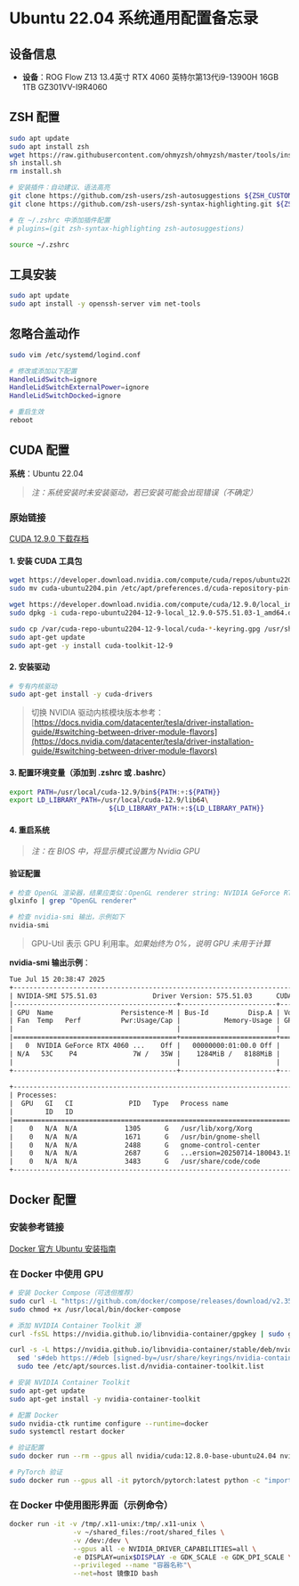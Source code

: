 # Ubuntu 22.04 系统通用配置备忘录

## 设备信息
- **设备**：ROG Flow Z13 13.4英寸 RTX 4060 英特尔第13代i9-13900H 16GB 1TB GZ301VV-I9R4060


## ZSH 配置
```bash
sudo apt update
sudo apt install zsh
wget https://raw.githubusercontent.com/ohmyzsh/ohmyzsh/master/tools/install.sh
sh install.sh
rm install.sh

# 安装插件：自动建议、语法高亮
git clone https://github.com/zsh-users/zsh-autosuggestions ${ZSH_CUSTOM:-~/.oh-my-zsh/custom}/plugins/zsh-autosuggestions
git clone https://github.com/zsh-users/zsh-syntax-highlighting.git ${ZSH_CUSTOM:-~/.oh-my-zsh/custom}/plugins/zsh-syntax-highlighting

# 在 ~/.zshrc 中添加插件配置
# plugins=(git zsh-syntax-highlighting zsh-autosuggestions)

source ~/.zshrc
```


## 工具安装
```bash
sudo apt update
sudo apt install -y openssh-server vim net-tools
```


## 忽略合盖动作
```bash
sudo vim /etc/systemd/logind.conf

# 修改或添加以下配置
HandleLidSwitch=ignore
HandleLidSwitchExternalPower=ignore
HandleLidSwitchDocked=ignore 

# 重启生效
reboot
```


## CUDA 配置
**系统**：Ubuntu 22.04  
> *注：系统安装时未安装驱动，若已安装可能会出现错误（不确定）*

### 原始链接
[CUDA 12.9.0 下载存档](https://developer.nvidia.com/cuda-12-9-0-download-archive?target_os=Linux&target_arch=x86_64&Distribution=Ubuntu&target_version=22.04&target_type=deb_local)

#### 1. 安装 CUDA 工具包
```bash
wget https://developer.download.nvidia.com/compute/cuda/repos/ubuntu2204/x86_64/cuda-ubuntu2204.pin
sudo mv cuda-ubuntu2204.pin /etc/apt/preferences.d/cuda-repository-pin-600

wget https://developer.download.nvidia.com/compute/cuda/12.9.0/local_installers/cuda-repo-ubuntu2204-12-9-local_12.9.0-575.51.03-1_amd64.deb
sudo dpkg -i cuda-repo-ubuntu2204-12-9-local_12.9.0-575.51.03-1_amd64.deb

sudo cp /var/cuda-repo-ubuntu2204-12-9-local/cuda-*-keyring.gpg /usr/share/keyrings/
sudo apt-get update
sudo apt-get -y install cuda-toolkit-12-9
```

#### 2. 安装驱动
```bash
# 专有内核驱动
sudo apt-get install -y cuda-drivers
```
> 切换 NVIDIA 驱动内核模块版本参考：  
> [https://docs.nvidia.com/datacenter/tesla/driver-installation-guide/#switching-between-driver-module-flavors](https://docs.nvidia.com/datacenter/tesla/driver-installation-guide/#switching-between-driver-module-flavors)

#### 3. 配置环境变量（添加到 .zshrc 或 .bashrc）
```bash
export PATH=/usr/local/cuda-12.9/bin${PATH:+:${PATH}}
export LD_LIBRARY_PATH=/usr/local/cuda-12.9/lib64\
                         ${LD_LIBRARY_PATH:+:${LD_LIBRARY_PATH}}
```

#### 4. 重启系统
> *注：在 BIOS 中，将显示模式设置为 Nvidia GPU*

#### 验证配置
```bash
# 检查 OpenGL 渲染器，结果应类似：OpenGL renderer string: NVIDIA GeForce RTX 4060 Laptop GPU/PCIe/SSE
glxinfo | grep "OpenGL renderer"

# 检查 nvidia-smi 输出，示例如下
nvidia-smi
```
> GPU-Util 表示 GPU 利用率。*如果始终为 0%，说明 GPU 未用于计算*

**nvidia-smi 输出示例**：
```txt
Tue Jul 15 20:38:47 2025       
+-----------------------------------------------------------------------------------------+
| NVIDIA-SMI 575.51.03              Driver Version: 575.51.03      CUDA Version: 12.9     |
|-----------------------------------------+------------------------+----------------------+
| GPU  Name                 Persistence-M | Bus-Id          Disp.A | Volatile Uncorr. ECC |
| Fan  Temp   Perf          Pwr:Usage/Cap |           Memory-Usage | GPU-Util  Compute M. |
|                                         |                        |               MIG M. |
|=========================================+========================+======================|
|   0  NVIDIA GeForce RTX 4060 ...    Off |   00000000:01:00.0 Off |                  N/A |
| N/A   53C    P4              7W /   35W |    1284MiB /   8188MiB |     10%      Default |
|                                         |                        |                  N/A |
+-----------------------------------------+------------------------+----------------------+
                                                                                          
+-----------------------------------------------------------------------------------------+
| Processes:                                                                              |
|  GPU   GI   CI              PID   Type   Process name                        GPU Memory |
|        ID   ID                                                               Usage      |
|=========================================================================================|
|    0   N/A  N/A            1305      G   /usr/lib/xorg/Xorg                      448MiB |
|    0   N/A  N/A            1671      G   /usr/bin/gnome-shell                    254MiB |
|    0   N/A  N/A            2488      G   gnome-control-center                      2MiB |
|    0   N/A  N/A            2687      G   ...ersion=20250714-180043.191000        359MiB |
|    0   N/A  N/A            3483      G   /usr/share/code/code                    138MiB |
+-----------------------------------------------------------------------------------------+
```


## Docker 配置
### 安装参考链接
[Docker 官方 Ubuntu 安装指南](https://docs.docker.com/engine/install/ubuntu/)

### 在 Docker 中使用 GPU
```bash
# 安装 Docker Compose（可选但推荐）
sudo curl -L "https://github.com/docker/compose/releases/download/v2.35.0/docker-compose-$(uname -s)-$(uname -m)" -o /usr/local/bin/docker-compose
sudo chmod +x /usr/local/bin/docker-compose

# 添加 NVIDIA Container Toolkit 源
curl -fsSL https://nvidia.github.io/libnvidia-container/gpgkey | sudo gpg --dearmor -o /usr/share/keyrings/nvidia-container-toolkit-keyring.gpg

curl -s -L https://nvidia.github.io/libnvidia-container/stable/deb/nvidia-container-toolkit.list | \
  sed 's#deb https://#deb [signed-by=/usr/share/keyrings/nvidia-container-toolkit-keyring.gpg] https://#g' | \
  sudo tee /etc/apt/sources.list.d/nvidia-container-toolkit.list

# 安装 NVIDIA Container Toolkit
sudo apt-get update
sudo apt-get install -y nvidia-container-toolkit

# 配置 Docker
sudo nvidia-ctk runtime configure --runtime=docker
sudo systemctl restart docker

# 验证配置
sudo docker run --rm --gpus all nvidia/cuda:12.8.0-base-ubuntu24.04 nvidia-smi

# PyTorch 验证
sudo docker run --gpus all -it pytorch/pytorch:latest python -c "import torch; print('CUDA available:', torch.cuda.is_available()); print('CUDA device count:', torch.cuda.device_count())"
```

### 在 Docker 中使用图形界面（示例命令）
```bash
docker run -it -v /tmp/.x11-unix:/tmp/.x11-unix \
                -v ~/shared_files:/root/shared_files \
                -v /dev:/dev \
                --gpus all -e NVIDIA_DRIVER_CAPABILITIES=all \
                -e DISPLAY=unix$DISPLAY -e GDK_SCALE -e GDK_DPI_SCALE \
                --privileged --name "容器名称"\
                --net=host 镜像ID bash
```
